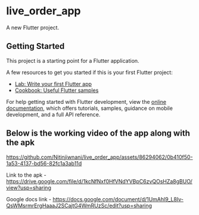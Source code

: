 # live_order_app

A new Flutter project.

## Getting Started

This project is a starting point for a Flutter application.

A few resources to get you started if this is your first Flutter project:

- [Lab: Write your first Flutter app](https://docs.flutter.dev/get-started/codelab)
- [Cookbook: Useful Flutter samples](https://docs.flutter.dev/cookbook)

For help getting started with Flutter development, view the
[online documentation](https://docs.flutter.dev/), which offers tutorials,
samples, guidance on mobile development, and a full API reference.

## Below is the working video of the app along with the apk 


https://github.com/Nitinjiwnani/live_order_app/assets/86294062/0b410f50-1a53-4137-bd56-82fc1a3ab11d

Link to the apk -
https://drive.google.com/file/d/1kcNfNxf0HfVNdYVBpC6zvQOsHZa8gBUO/view?usp=sharing

Google docs link - 
https://docs.google.com/document/d/1UmAhl9_L8Iv-QsWMsrmrErgHaaaJ2SCajtG4WmRUzSc/edit?usp=sharing
